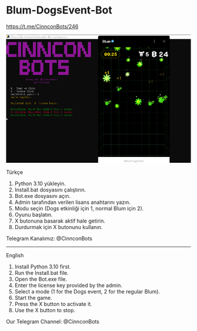 # Blum-DogsEvent-Bot


https://t.me/CinnconBots/246


![Örnek](images/ScreenShot.PNG)



Türkçe

1. Python 3.10 yükleyin.
2. Install.bat dosyasını çalıştırın.
3. Bot.exe dosyasını açın.
4. Admin tarafından verilen lisans anahtarını yazın.
5. Modu seçin (Dogs etkinliği için 1, normal Blum için 2).
6. Oyunu başlatın.
7. X butonuna basarak aktif hale getirin.
8. Durdurmak için X butonunu kullanın.

Telegram Kanalımız: @CinnconBots


---

English

1. Install Python 3.10 first.
2. Run the Install.bat file.
3. Open the Bot.exe file.
4. Enter the license key provided by the admin.
5. Select a mode (1 for the Dogs event, 2 for the regular Blum).
6. Start the game.
7. Press the X button to activate it.
8. Use the X button to stop.

Our Telegram Channel: @CinnconBots
